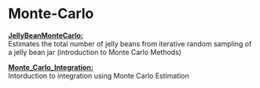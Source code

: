 # Monte-Carlo

**<ins>JellyBeanMonteCarlo:</ins>**</br>
Estimates the total number of jelly beans from iterative random sampling of a jelly bean jar (introduction to Monte Carlo Methods)

**<ins>Monte_Carlo_Integration:</ins>**</br>
Intorduction to integration using Monte Carlo Estimation
